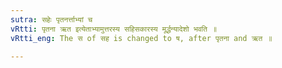 ```yaml
---
sutra: सहेः पृतनर्त्ताभ्यां च
vRtti: पृतना ऋत इत्येताभ्यामुत्तरस्य सहिसकारस्य मूर्द्धन्यादेशो भवति ॥
vRtti_eng: The स of सह is changed to ष, after पृतना and ऋत ॥

---
```

